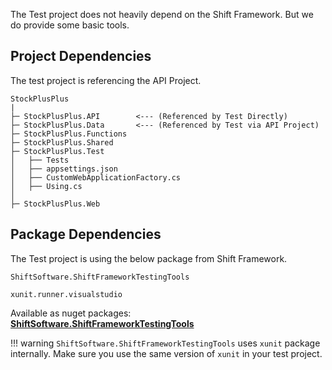 The Test project does not heavily depend on the Shift Framework. But we do provide some basic tools.

## Project Dependencies

The test project is referencing the API Project. 
```hl_lines="3 4"
StockPlusPlus
|
├─ StockPlusPlus.API		<--- (Referenced by Test Directly)
├─ StockPlusPlus.Data		<--- (Referenced by Test via API Project)
├─ StockPlusPlus.Functions
├─ StockPlusPlus.Shared
├─ StockPlusPlus.Test
│   ├── Tests
│   ├── appsettings.json
│   ├── CustomWebApplicationFactory.cs
│   ├── Using.cs
│ 
├─ StockPlusPlus.Web
```

## Package Dependencies

The Test project is using the below package from Shift Framework.  

```
ShiftSoftware.ShiftFrameworkTestingTools
```

```
xunit.runner.visualstudio
```
   
Available as nuget packages:   
[**ShiftSoftware.ShiftFrameworkTestingTools**](https://www.nuget.org/packages/ShiftSoftware.ShiftFrameworkTestingTools)

!!! warning
	``ShiftSoftware.ShiftFrameworkTestingTools`` uses ``xunit`` package internally. Make sure you use the same version of ``xunit`` in your test project.